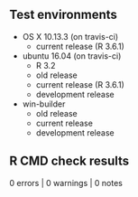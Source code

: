 ## Test environments

* OS X 10.13.3 (on travis-ci)
  - current release (R 3.6.1)
* ubuntu 16.04 (on travis-ci)
  - R 3.2
  - old release
  - current release (R 3.6.1)
  - development release
* win-builder
  - old release
  - current release
  - development release

## R CMD check results

0 errors | 0 warnings | 0 notes
